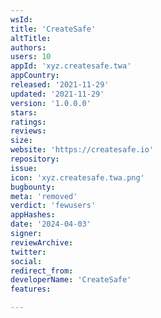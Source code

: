 ```yaml
---
wsId: 
title: 'CreateSafe'
altTitle: 
authors: 
users: 10
appId: 'xyz.createsafe.twa'
appCountry: 
released: '2021-11-29'
updated: '2021-11-29'
version: '1.0.0.0'
stars: 
ratings: 
reviews: 
size: 
website: 'https://createsafe.io'
repository: 
issue: 
icon: 'xyz.createsafe.twa.png'
bugbounty: 
meta: 'removed'
verdict: 'fewusers'
appHashes: 
date: '2024-04-03'
signer: 
reviewArchive: 
twitter: 
social: 
redirect_from: 
developerName: 'CreateSafe'
features: 

---
```



